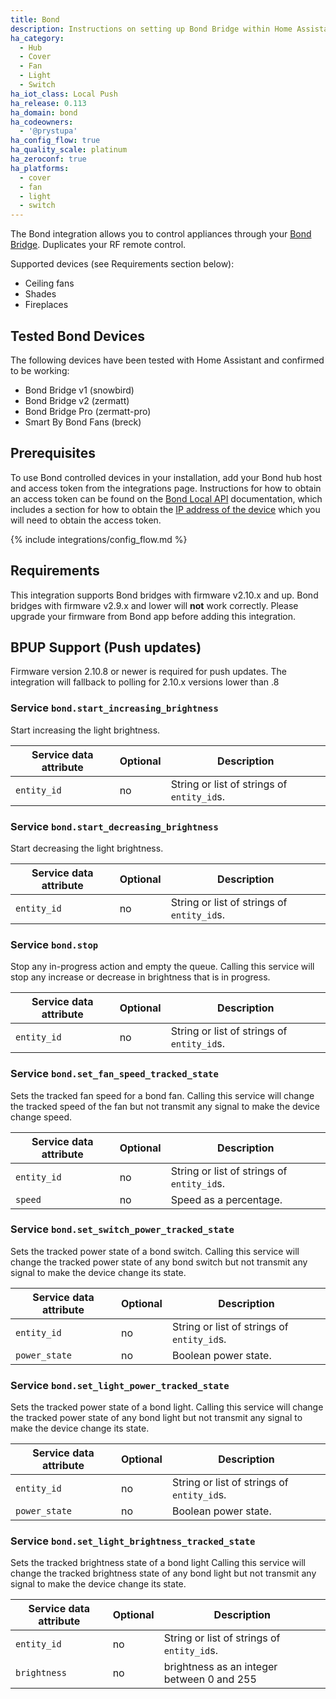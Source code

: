 ```yaml
---
title: Bond
description: Instructions on setting up Bond Bridge within Home Assistant.
ha_category:
  - Hub
  - Cover
  - Fan
  - Light
  - Switch
ha_iot_class: Local Push
ha_release: 0.113
ha_domain: bond
ha_codeowners:
  - '@prystupa'
ha_config_flow: true
ha_quality_scale: platinum
ha_zeroconf: true
ha_platforms:
  - cover
  - fan
  - light
  - switch
---
```


The Bond integration allows you to control appliances through your [Bond Bridge](https://bondhome.io/). Duplicates your RF remote control.

Supported devices (see Requirements section below):

- Ceiling fans
- Shades
- Fireplaces

## Tested Bond Devices

The following devices have been tested with Home Assistant and confirmed to be working:

- Bond Bridge v1 (snowbird)
- Bond Bridge v2 (zermatt)
- Bond Bridge Pro (zermatt-pro)
- Smart By Bond Fans (breck)

## Prerequisites

To use Bond controlled devices in your installation, add your Bond hub host and access token from the integrations page. Instructions for how to obtain an access token can be found on the [Bond Local API](http://docs-local.appbond.com/#section/Getting-Started/Get-Device-Information) documentation, which includes a section for how to obtain the [IP address of the device](http://docs-local.appbond.com/#section/Getting-Started/Finding-the-Bond-IP) which you will need to obtain the access token.

{% include integrations/config_flow.md %}

## Requirements

This integration supports Bond bridges with firmware v2.10.x and up.
Bond bridges with firmware v2.9.x and lower will **not** work correctly. Please
upgrade your firmware from Bond app before adding this integration.

## BPUP Support (Push updates)

Firmware version 2.10.8 or newer is required for push updates. The integration
will fallback to polling for 2.10.x versions lower than .8

### Service `bond.start_increasing_brightness`

Start increasing the light brightness.

| Service data attribute | Optional | Description |
| ---------------------- | -------- | ----------- |
| `entity_id` | no | String or list of strings of `entity_id`s.

### Service `bond.start_decreasing_brightness`

Start decreasing the light brightness.

| Service data attribute | Optional | Description |
| ---------------------- | -------- | ----------- |
| `entity_id` | no | String or list of strings of `entity_id`s.

### Service `bond.stop`

Stop any in-progress action and empty the queue. Calling this service will
stop any increase or decrease in brightness that is in progress.

| Service data attribute | Optional | Description |
| ---------------------- | -------- | ----------- |
| `entity_id` | no | String or list of strings of `entity_id`s.

### Service `bond.set_fan_speed_tracked_state`

Sets the tracked fan speed for a bond fan.
Calling this service will change the tracked speed of the fan but not transmit any signal to make the device change speed.

| Service data attribute | Optional | Description |
| ---------------------- | -------- | ----------- |
| `entity_id` | no | String or list of strings of `entity_id`s.
| `speed` | no | Speed as a percentage.

### Service `bond.set_switch_power_tracked_state`

Sets the tracked power state of a bond switch.
Calling this service will change the tracked power state of any bond switch but not transmit any signal to make the device change its state.

| Service data attribute | Optional | Description |
| ---------------------- | -------- | ----------- |
| `entity_id` | no | String or list of strings of `entity_id`s.
| `power_state` | no | Boolean power state.

### Service `bond.set_light_power_tracked_state`

Sets the tracked power state of a bond light.
Calling this service will change the tracked power state of any bond light but not transmit any signal to make the device change its state.

| Service data attribute | Optional | Description |
| ---------------------- | -------- | ----------- |
| `entity_id` | no | String or list of strings of `entity_id`s.
| `power_state` | no | Boolean power state.

### Service `bond.set_light_brightness_tracked_state`

Sets the tracked brightness state of a bond light 
Calling this service will change the tracked brightness state of any bond light but not transmit any signal to make the device change its state.

| Service data attribute | Optional | Description |
| ---------------------- | -------- | ----------- |
| `entity_id` | no | String or list of strings of `entity_id`s.
| `brightness` | no | brightness as an integer between 0 and 255
